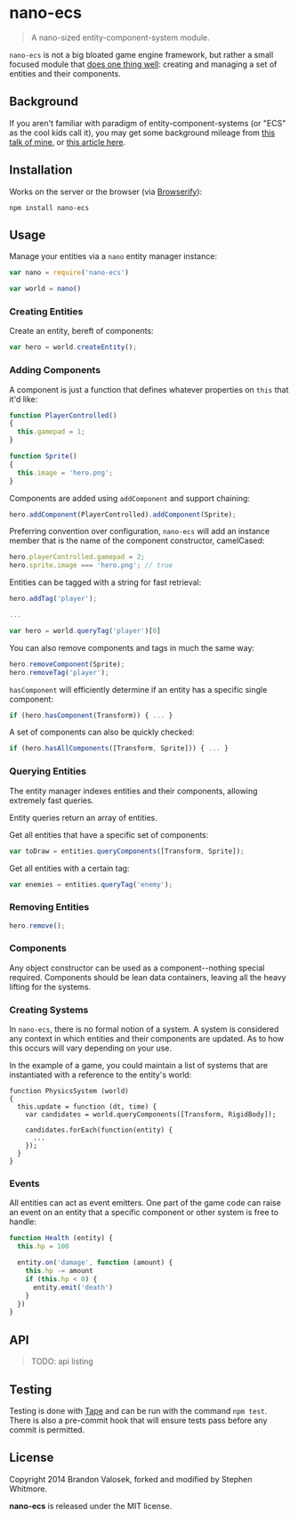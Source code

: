 # nano-ecs

> A nano-sized entity-component-system module.

`nano-ecs` is not a big bloated game engine framework, but rather a small
focused module that [does one thing
well](https://en.wikipedia.org/wiki/Unix_philosophy#Do_One_Thing_and_Do_It_Well):
creating and managing a set of entities and their components.


## Background

If you aren't familiar with paradigm of entity-component-systems (or "ECS" as
the cool kids call it), you may get some background mileage from [this talk of
mine](https://github.com/noffle/ECSTalk/blob/master/ECS%20Presentation.pdf), or
[this article
here](http://www.gamedev.net/page/resources/_/technical/game-programming/understanding-component-entity-systems-r3013).


## Installation

Works on the server or the browser (via [Browserify](http://browserify.org)):

```
npm install nano-ecs
```


## Usage

Manage your entities via a `nano` entity manager instance:

```javascript
var nano = require('nano-ecs')

var world = nano()
```


### Creating Entities

Create an entity, bereft of components:

```javascript
var hero = world.createEntity();
```


### Adding Components

A component is just a function that defines whatever properties on `this` that
it'd like:

```javascript
function PlayerControlled()
{
  this.gamepad = 1;
}
```

```javascript
function Sprite()
{
  this.image = 'hero.png';
}
```

Components are added using `addComponent` and support chaining:

```javascript
hero.addComponent(PlayerControlled).addComponent(Sprite);
```

Preferring convention over configuration, `nano-ecs` will add an instance member
that is the name of the component constructor, camelCased:

```javascript
hero.playerControlled.gamepad = 2;
hero.sprite.image === 'hero.png'; // true
```

Entities can be tagged with a string for fast retrieval:

```javascript
hero.addTag('player');

...

var hero = world.queryTag('player')[0]
```

You can also remove components and tags in much the same way:

```javascript
hero.removeComponent(Sprite);
hero.removeTag('player');
```

`hasComponent` will efficiently determine if an entity has a specific single
component:

```javascript
if (hero.hasComponent(Transform)) { ... }
```

A set of components can also be quickly checked:

```javascript
if (hero.hasAllComponents([Transform, Sprite])) { ... }
```


### Querying Entities

The entity manager indexes entities and their components, allowing extremely
fast queries.

Entity queries return an array of entities.

Get all entities that have a specific set of components:

```javascript
var toDraw = entities.queryComponents([Transform, Sprite]);
```

Get all entities with a certain tag:

```javascript
var enemies = entities.queryTag('enemy');
```


### Removing Entities

```javascript
hero.remove();
```


### Components

Any object constructor can be used as a component--nothing special required.
Components should be lean data containers, leaving all the heavy lifting for the
systems.


### Creating Systems

In `nano-ecs`, there is no formal notion of a system. A system is considered any
context in which entities and their components are updated. As to how this
occurs will vary depending on your use.

In the example of a game, you could maintain a list of systems that are
instantiated with a reference to the entity's world:

```
function PhysicsSystem (world)
{
  this.update = function (dt, time) {
    var candidates = world.queryComponents([Transform, RigidBody]);

    candidates.forEach(function(entity) {
      ...
    });
  }
}
```


### Events

All entities can act as event emitters. One part of the game code can raise an
event on an entity that a specific component or other system is free to handle:

```javascript
function Health (entity) {
  this.hp = 100

  entity.on('damage', function (amount) {
    this.hp -= amount
    if (this.hp < 0) {
      entity.emit('death')
    }
  })
}
```


## API

> TODO: api listing


## Testing

Testing is done with [Tape](http://github.com/substack/tape) and can be run
with the command `npm test`. There is also a pre-commit hook that will ensure
tests pass before any commit is permitted.


## License
Copyright 2014 Brandon Valosek, forked and modified by Stephen Whitmore.

**nano-ecs** is released under the MIT license.


